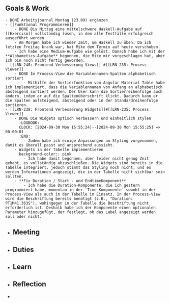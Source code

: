 ## Goals & Work
	- DONE Arbeitsjournal Montag (23.09) ergänzen
	- [[Funktional Programmieren]]
		- DONE Bis Mittag eine mittelschwere Haskell-Aufgabe auf [[Exercism]] vollständig lösen, in dem alle Testfälle erfolgreich ausgeführt werden
		- Am Morgen habe ich wieder Zeit, um Haskell zu üben. Da ich letzten Freitag krank war, hat Mike den Termin auf heute verschoben.
		- Ich habe eine Medium-Aufgabe wie gelöst. Danach habe ich mit der **Alphametics-Aufgabe** begonnen, die Mike mir vorgeschlagen hat, aber ich bin noch nicht fertig geworden.
	- [[LRN-240: Frontend Verbesserung Views]] #[[LRN-235: Process Viewer]]
		- DONE Im Process-View die Variablennamen-Spalten alphabetisch sortiert
			- Mithilfe der Sortierfunktion von Angular Material Table habe ich implementiert, dass die Variablennamen von Anfang an alphabetisch absteigend sortiert werden. Der User kann die Sortierreihenfolge auch ändern, indem er auf die Spaltenüberschrift klickt. Dadurch kann er die Spalten aufsteigend, absteigend oder in der Standardreihenfolge sortieren.
	- [[LRN-238: Frontend Verbesserung Widgets]]#[[LRN-235: Process Viewer]]
		- DONE Die Widgets optisch verbessern und einheitlich stylen
		  :LOGBOOK:
		  CLOCK: [2024-09-30 Mon 15:55:24]--[2024-09-30 Mon 15:55:25] =>  00:00:01
		  :END:
			- Zudem habe ich einige Anpassungen am Styling vorgenommen, damit es überall passt und ansprechend aussieht.
		- Widgets in der Tabelle implementieren
		  background-color:: pink
			- Ich habe damit begonnen, aber leider nicht genug Zeit gehabt, es vollständig abzuschließen. Die Widgets sind bereits in die Tabelle integriert, jedoch stimmt das Styling noch nicht, und es werden Informationen angezeigt, die in der Tabelle nicht sichtbar sein sollten.
		- **Fix Duration / Start - und EndtimeKomponent**
			- Ich habe die Duration-Komponente, die ich gestern programmiert habe, momentan in der `Time-Komponente` sowohl in der Process-View als auch in der Tabelle im Einsatz. In der Process-View wird die Beschriftung bereits benötigt (z.B., "Duration: PT1M41.363S"), wohingegen in der Tabelle die Beschriftung nicht erforderlich ist. Deshalb habe ich der Komponente einen optionalen Parameter hinzugefügt, der festlegt, ob das Label angezeigt werden soll oder nicht.
- ## Meeting
- ## Duties
- ## Learn
- ## Reflection
-